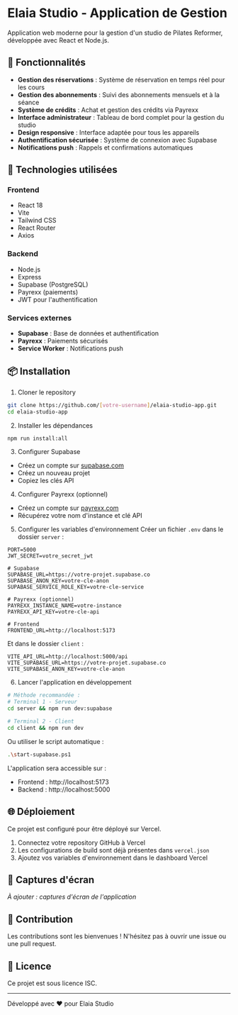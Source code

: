 # Elaia Studio - Application de Gestion

Application web moderne pour la gestion d'un studio de Pilates Reformer, développée avec React et Node.js.

## 🌟 Fonctionnalités

- **Gestion des réservations** : Système de réservation en temps réel pour les cours
- **Gestion des abonnements** : Suivi des abonnements mensuels et à la séance
- **Système de crédits** : Achat et gestion des crédits via Payrexx
- **Interface administrateur** : Tableau de bord complet pour la gestion du studio
- **Design responsive** : Interface adaptée pour tous les appareils
- **Authentification sécurisée** : Système de connexion avec Supabase
- **Notifications push** : Rappels et confirmations automatiques

## 🚀 Technologies utilisées

### Frontend
- React 18
- Vite
- Tailwind CSS
- React Router
- Axios

### Backend
- Node.js
- Express
- Supabase (PostgreSQL)
- Payrexx (paiements)
- JWT pour l'authentification

### Services externes
- **Supabase** : Base de données et authentification
- **Payrexx** : Paiements sécurisés
- **Service Worker** : Notifications push

## 📦 Installation

1. Cloner le repository
```bash
git clone https://github.com/[votre-username]/elaia-studio-app.git
cd elaia-studio-app
```

2. Installer les dépendances
```bash
npm run install:all
```

3. Configurer Supabase
- Créez un compte sur [supabase.com](https://supabase.com)
- Créez un nouveau projet
- Copiez les clés API

4. Configurer Payrexx (optionnel)
- Créez un compte sur [payrexx.com](https://payrexx.com)
- Récupérez votre nom d'instance et clé API

5. Configurer les variables d'environnement
Créer un fichier `.env` dans le dossier `server` :
```env
PORT=5000
JWT_SECRET=votre_secret_jwt

# Supabase
SUPABASE_URL=https://votre-projet.supabase.co
SUPABASE_ANON_KEY=votre-cle-anon
SUPABASE_SERVICE_ROLE_KEY=votre-cle-service

# Payrexx (optionnel)
PAYREXX_INSTANCE_NAME=votre-instance
PAYREXX_API_KEY=votre-cle-api

# Frontend
FRONTEND_URL=http://localhost:5173
```

Et dans le dossier `client` :
```env
VITE_API_URL=http://localhost:5000/api
VITE_SUPABASE_URL=https://votre-projet.supabase.co
VITE_SUPABASE_ANON_KEY=votre-cle-anon
```

6. Lancer l'application en développement
```bash
# Méthode recommandée :
# Terminal 1 - Serveur
cd server && npm run dev:supabase

# Terminal 2 - Client
cd client && npm run dev
```

Ou utiliser le script automatique :
```bash
.\start-supabase.ps1
```

L'application sera accessible sur :
- Frontend : http://localhost:5173
- Backend : http://localhost:5000

## 🌐 Déploiement

Ce projet est configuré pour être déployé sur Vercel.

1. Connectez votre repository GitHub à Vercel
2. Les configurations de build sont déjà présentes dans `vercel.json`
3. Ajoutez vos variables d'environnement dans le dashboard Vercel

## 📱 Captures d'écran

*À ajouter : captures d'écran de l'application*

## 🤝 Contribution

Les contributions sont les bienvenues ! N'hésitez pas à ouvrir une issue ou une pull request.

## 📄 Licence

Ce projet est sous licence ISC.

---

Développé avec ❤️ pour Elaia Studio 